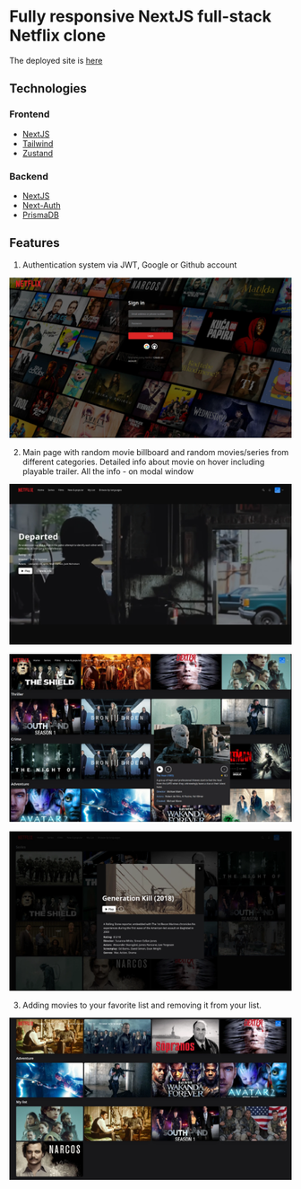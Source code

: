 # Fully responsive NextJS full-stack Netflix clone
The deployed site is [here](https://netflix.boronilov.store/)

## Technologies

### Frontend
* [NextJS](https://nextjs.org/)
* [Tailwind](https://tailwindcss.com/)
* [Zustand](https://github.com/pmndrs/zustand)

### Backend
* [NextJS](https://nextjs.org/)
* [Next-Auth](https://next-auth.js.org/)
* [PrismaDB](https://www.prisma.io/)


## Features
1. Authentication system via JWT, Google or Github account

![Auth](https://raw.githubusercontent.com/aboronilov/next-netflix/main/public/screenshots/auth.webp)

2. Main page with random movie billboard and random movies/series from different categories. Detailed info about movie on hover including playable trailer. All the info - on modal window

![Main](https://raw.githubusercontent.com/aboronilov/next-netflix/main/public/screenshots/main.webp)
 
![Hover](https://raw.githubusercontent.com/aboronilov/next-netflix/main/public/screenshots/random_cat_hover.webp)

![Modal](https://raw.githubusercontent.com/aboronilov/next-netflix/main/public/screenshots/modal.webp)

3. Adding movies to your favorite list and removing it from your list. 

![Favorites](https://raw.githubusercontent.com/aboronilov/next-netflix/main/public/screenshots/favorites.webp)


